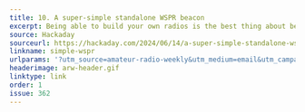 ```yaml
---
title: 10. A super-simple standalone WSPR beacon
excerpt: Being able to build your own radios is the best thing about being an Amateur Radio operator.
source: Hackaday
sourceurl: https://hackaday.com/2024/06/14/a-super-simple-standalone-wspr-beacon/
linkname: simple-wspr
urlparams: '?utm_source=amateur-radio-weekly&utm_medium=email&utm_campaign=newsletter'
headerimage: arw-header.gif
linktype: link
order: 1
issue: 362
---
```


